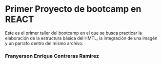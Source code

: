 # Primer Proyecto de bootcamp en REACT
Este es el primer taller del bootcamp en el que se busca practicar la elaboración de la estructura básica del HMTL, la integración de una imagén y un parrafo dentro del mismo archivo. 
### Franyerson Enrique Contreras Ramirez
